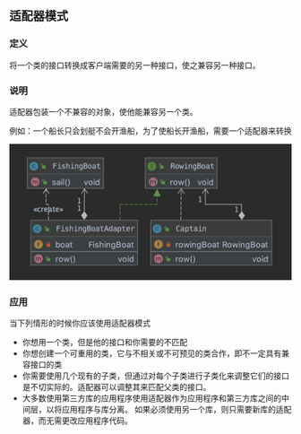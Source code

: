 ## 适配器模式

### 定义

将一个类的接口转换成客户端需要的另一种接口，使之兼容另一种接口。

### 说明

适配器包装一个不兼容的对象，使他能兼容另一个类。

例如：一个船长只会划艇不会开渔船，为了使船长开渔船，需要一个适配器来转换

![Adapter](https://raw.githubusercontent.com/Jximing/git_resources/master/pictures/Adapter.jpg)

### 应用

当下列情形的时候你应该使用适配器模式

- 你想用一个类，但是他的接口和你需要的不匹配
- 你想创建一个可重用的类，它与不相关或不可预见的类合作，即不一定具有兼容接口的类
- 你需要使用几个现有的子类，但通过对每个子类进行子类化来调整它们的接口是不切实际的。适配器可以调整其来匹配父类的接口。
- 大多数使用第三方库的应用程序使用适配器作为应用程序和第三方库之间的中间层，以将应用程序与库分离。 如果必须使用另一个库，则只需要新库的适配器，而无需更改应用程序代码。